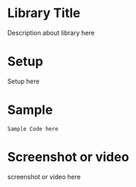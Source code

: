 # Library Title
Description about library here

# Setup
Setup here

# Sample
```
Sample Code here
```

# Screenshot or video
screenshot or video here

